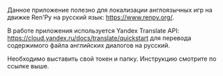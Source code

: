 Данное приложение полезно для локализации англоязычных игр на движке Ren'Py на русский язык: 
https://www.renpy.org/.

В работе приложения используется Yandex Translate API: https://cloud.yandex.ru/docs/translate/quickstart для перевода содержимого файла английских диалогов на русский.

Необходимо выставить свой токен и папку. Инструкцию смотрите по ссылке выше.
